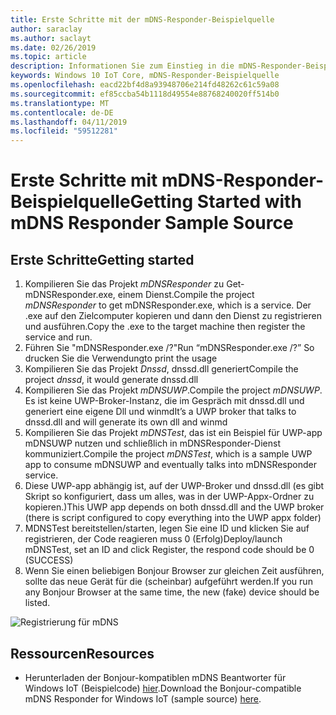 ```yaml
---
title: Erste Schritte mit der mDNS-Responder-Beispielquelle
author: saraclay
ms.author: saclayt
ms.date: 02/26/2019
ms.topic: article
description: Informationen Sie zum Einstieg in die mDNS-Responder-Beispielquelle.
keywords: Windows 10 IoT Core, mDNS-Responder-Beispielquelle
ms.openlocfilehash: eacd22bf4d8a93948706e214fd48262c61c59a08
ms.sourcegitcommit: ef85ccba54b1118d49554e88768240020ff514b0
ms.translationtype: MT
ms.contentlocale: de-DE
ms.lasthandoff: 04/11/2019
ms.locfileid: "59512281"
---
```

# <a name="getting-started-with-mdns-responder-sample-source"></a><span data-ttu-id="c849d-104">Erste Schritte mit mDNS-Responder-Beispielquelle</span><span class="sxs-lookup"><span data-stu-id="c849d-104">Getting Started with mDNS Responder Sample Source</span></span>

## <a name="getting-started"></a><span data-ttu-id="c849d-105">Erste Schritte</span><span class="sxs-lookup"><span data-stu-id="c849d-105">Getting started</span></span>

1.  <span data-ttu-id="c849d-106">Kompilieren Sie das Projekt *mDNSResponder* zu Get-mDNSResponder.exe, einem Dienst.</span><span class="sxs-lookup"><span data-stu-id="c849d-106">Compile the project *mDNSResponder* to get mDNSResponder.exe, which is a service.</span></span> <span data-ttu-id="c849d-107">Der .exe auf den Zielcomputer kopieren und dann den Dienst zu registrieren und ausführen.</span><span class="sxs-lookup"><span data-stu-id="c849d-107">Copy the .exe to the target machine then register the service and run.</span></span>
2. <span data-ttu-id="c849d-108">Führen Sie "mDNSResponder.exe /?"</span><span class="sxs-lookup"><span data-stu-id="c849d-108">Run “mDNSResponder.exe /?”</span></span> <span data-ttu-id="c849d-109">So drucken Sie die Verwendung</span><span class="sxs-lookup"><span data-stu-id="c849d-109">to print the usage</span></span>
3.  <span data-ttu-id="c849d-110">Kompilieren Sie das Projekt *Dnssd*, dnssd.dll generiert</span><span class="sxs-lookup"><span data-stu-id="c849d-110">Compile the project *dnssd*, it would generate dnssd.dll</span></span>
4.  <span data-ttu-id="c849d-111">Kompilieren Sie das Projekt *mDNSUWP*.</span><span class="sxs-lookup"><span data-stu-id="c849d-111">Compile the project *mDNSUWP*.</span></span> <span data-ttu-id="c849d-112">Es ist keine UWP-Broker-Instanz, die im Gespräch mit dnssd.dll und generiert eine eigene Dll und winmd</span><span class="sxs-lookup"><span data-stu-id="c849d-112">It’s a UWP broker that talks to dnssd.dll and will generate its own dll and winmd</span></span>
5.  <span data-ttu-id="c849d-113">Kompilieren Sie das Projekt *mDNSTest*, das ist ein Beispiel für UWP-app mDNSUWP nutzen und schließlich in mDNSResponder-Dienst kommuniziert.</span><span class="sxs-lookup"><span data-stu-id="c849d-113">Compile the project *mDNSTest*, which is a sample UWP app to consume mDNSUWP and eventually talks into mDNSResponder service.</span></span>
6.  <span data-ttu-id="c849d-114">Diese UWP-app abhängig ist, auf der UWP-Broker und dnssd.dll (es gibt Skript so konfiguriert, dass um alles, was in der UWP-Appx-Ordner zu kopieren.)</span><span class="sxs-lookup"><span data-stu-id="c849d-114">This UWP app depends on both dnssd.dll and the UWP broker (there is script configured to copy everything into the UWP appx folder)</span></span>
7.  <span data-ttu-id="c849d-115">MDNSTest bereitstellen/starten, legen Sie eine ID und klicken Sie auf registrieren, der Code reagieren muss 0 (Erfolg)</span><span class="sxs-lookup"><span data-stu-id="c849d-115">Deploy/launch mDNSTest, set an ID and click Register, the respond code should be 0 (SUCCESS)</span></span>
8.  <span data-ttu-id="c849d-116">Wenn Sie einen beliebigen Bonjour Browser zur gleichen Zeit ausführen, sollte das neue Gerät für die (scheinbar) aufgeführt werden.</span><span class="sxs-lookup"><span data-stu-id="c849d-116">If you run any Bonjour Browser at the same time, the new (fake) device should be listed.</span></span>

![Registrierung für mDNS](media/mDNS/mDNS1.png)

## <a name="resources"></a><span data-ttu-id="c849d-118">Ressourcen</span><span class="sxs-lookup"><span data-stu-id="c849d-118">Resources</span></span>

* <span data-ttu-id="c849d-119">Herunterladen der Bonjour-kompatiblen mDNS Beantworter für Windows IoT (Beispielcode) [hier](https://go.microsoft.com/fwlink/?linkid=2077676).</span><span class="sxs-lookup"><span data-stu-id="c849d-119">Download the Bonjour-compatible mDNS Responder for Windows IoT (sample source) [here](https://go.microsoft.com/fwlink/?linkid=2077676).</span></span>

